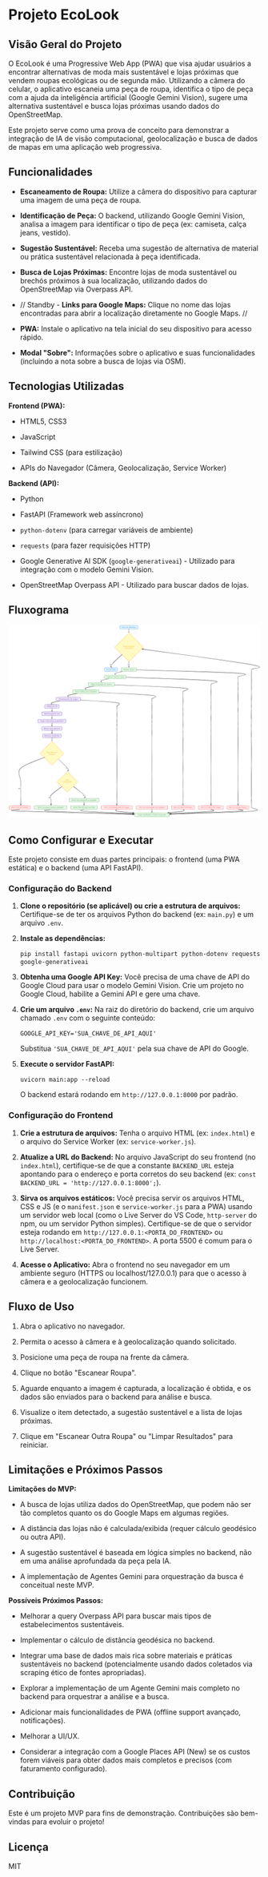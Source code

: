 # Projeto EcoLook

## Visão Geral do Projeto

O EcoLook é uma Progressive Web App (PWA) que visa ajudar usuários a encontrar alternativas de moda mais sustentável e lojas próximas que vendem roupas ecológicas ou de segunda mão. Utilizando a câmera do celular, o aplicativo escaneia uma peça de roupa, identifica o tipo de peça com a ajuda da inteligência artificial (Google Gemini Vision), sugere uma alternativa sustentável e busca lojas próximas usando dados do OpenStreetMap.

Este projeto serve como uma prova de conceito para demonstrar a integração de IA de visão computacional, geolocalização e busca de dados de mapas em uma aplicação web progressiva.

## Funcionalidades

- **Escaneamento de Roupa:** Utilize a câmera do dispositivo para capturar uma imagem de uma peça de roupa.
    
- **Identificação de Peça:** O backend, utilizando Google Gemini Vision, analisa a imagem para identificar o tipo de peça (ex: camiseta, calça jeans, vestido).
    
- **Sugestão Sustentável:** Receba uma sugestão de alternativa de material ou prática sustentável relacionada à peça identificada.
    
- **Busca de Lojas Próximas:** Encontre lojas de moda sustentável ou brechós próximos à sua localização, utilizando dados do OpenStreetMap via Overpass API.
    
- // Standby - **Links para Google Maps:** Clique no nome das lojas encontradas para abrir a localização diretamente no Google Maps. //
    
- **PWA:** Instale o aplicativo na tela inicial do seu dispositivo para acesso rápido.
    
- **Modal "Sobre":** Informações sobre o aplicativo e suas funcionalidades (incluindo a nota sobre a busca de lojas via OSM).
    

## Tecnologias Utilizadas

**Frontend (PWA):**

- HTML5, CSS3
    
- JavaScript
    
- Tailwind CSS (para estilização)
    
- APIs do Navegador (Câmera, Geolocalização, Service Worker)
    

**Backend (API):**

- Python
    
- FastAPI (Framework web assíncrono)
    
- `python-dotenv` (para carregar variáveis de ambiente)
    
- `requests` (para fazer requisições HTTP)
    
- Google Generative AI SDK (`google-generativeai`) - Utilizado para integração com o modelo Gemini Vision.
    
- OpenStreetMap Overpass API - Utilizado para buscar dados de lojas.
    
## Fluxograma
![Fluxograma](flux_ecolook.png)

## Como Configurar e Executar

Este projeto consiste em duas partes principais: o frontend (uma PWA estática) e o backend (uma API FastAPI).

### Configuração do Backend

1. **Clone o repositório (se aplicável) ou crie a estrutura de arquivos:** Certifique-se de ter os arquivos Python do backend (ex: `main.py`) e um arquivo `.env`.
    
2. **Instale as dependências:**
    
    ```
    pip install fastapi uvicorn python-multipart python-dotenv requests google-generativeai
    ```
    
3. **Obtenha uma Google API Key:** Você precisa de uma chave de API do Google Cloud para usar o modelo Gemini Vision. Crie um projeto no Google Cloud, habilite a Gemini API e gere uma chave.
    
4. **Crie um arquivo `.env`:** Na raiz do diretório do backend, crie um arquivo chamado `.env` com o seguinte conteúdo:
    
    ```
    GOOGLE_API_KEY='SUA_CHAVE_DE_API_AQUI'
    ```
    
    Substitua `'SUA_CHAVE_DE_API_AQUI'` pela sua chave de API do Google.
    
5. **Execute o servidor FastAPI:**
    
    ```
    uvicorn main:app --reload
    ```
    
    O backend estará rodando em `http://127.0.0.1:8000` por padrão.
    

### Configuração do Frontend

1. **Crie a estrutura de arquivos:** Tenha o arquivo HTML (ex: `index.html`) e o arquivo do Service Worker (ex: `service-worker.js`).
    
2. **Atualize a URL do Backend:** No arquivo JavaScript do seu frontend (no `index.html`), certifique-se de que a constante `BACKEND_URL` esteja apontando para o endereço e porta corretos do seu backend (ex: `const BACKEND_URL = 'http://127.0.0.1:8000';`).
    
3. **Sirva os arquivos estáticos:** Você precisa servir os arquivos HTML, CSS e JS (e o `manifest.json` e `service-worker.js` para a PWA) usando um servidor web local (como o Live Server do VS Code, `http-server` do npm, ou um servidor Python simples). Certifique-se de que o servidor esteja rodando em `http://127.0.0.1:<PORTA_DO_FRONTEND>` ou `http://localhost:<PORTA_DO_FRONTEND>`. A porta 5500 é comum para o Live Server.
    
4. **Acesse o Aplicativo:** Abra o frontend no seu navegador em um ambiente seguro (HTTPS ou localhost/127.0.0.1) para que o acesso à câmera e a geolocalização funcionem.
    

## Fluxo de Uso

1. Abra o aplicativo no navegador.
    
2. Permita o acesso à câmera e à geolocalização quando solicitado.
    
3. Posicione uma peça de roupa na frente da câmera.
    
4. Clique no botão "Escanear Roupa".
    
5. Aguarde enquanto a imagem é capturada, a localização é obtida, e os dados são enviados para o backend para análise e busca.
    
6. Visualize o item detectado, a sugestão sustentável e a lista de lojas próximas.
    
7. Clique em "Escanear Outra Roupa" ou "Limpar Resultados" para reiniciar.
    

## Limitações e Próximos Passos

**Limitações do MVP:**

- A busca de lojas utiliza dados do OpenStreetMap, que podem não ser tão completos quanto os do Google Maps em algumas regiões.
    
- A distância das lojas não é calculada/exibida (requer cálculo geodésico ou outra API).
    
- A sugestão sustentável é baseada em lógica simples no backend, não em uma análise aprofundada da peça pela IA.
    
- A implementação de Agentes Gemini para orquestração da busca é conceitual neste MVP.
    

**Possíveis Próximos Passos:**

- Melhorar a query Overpass API para buscar mais tipos de estabelecimentos sustentáveis.
    
- Implementar o cálculo de distância geodésica no backend.
    
- Integrar uma base de dados mais rica sobre materiais e práticas sustentáveis no backend (potencialmente usando dados coletados via scraping ético de fontes apropriadas).
    
- Explorar a implementação de um Agente Gemini mais completo no backend para orquestrar a análise e a busca.
    
- Adicionar mais funcionalidades de PWA (offline support avançado, notificações).
    
- Melhorar a UI/UX.
    
- Considerar a integração com a Google Places API (New) se os custos forem viáveis para obter dados mais completos e precisos (com faturamento configurado).
    

## Contribuição

Este é um projeto MVP para fins de demonstração. Contribuições são bem-vindas para evoluir o projeto!

## Licença

MIT
